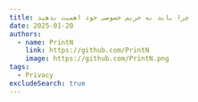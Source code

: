 ```yaml
---
title: چرا باید به حریم خصوصی خود اهمیت بدهید
date: 2025-01-20
authors:
  - name: PrintN
    link: https://github.com/PrintN
    image: https://github.com/PrintN.png
tags:
  - Privacy
excludeSearch: true
---
```


